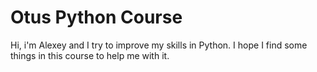 # Otus Python Course
Hi, i'm Alexey and I try to improve my skills in Python. I hope I find some things in this course to help me with it.
